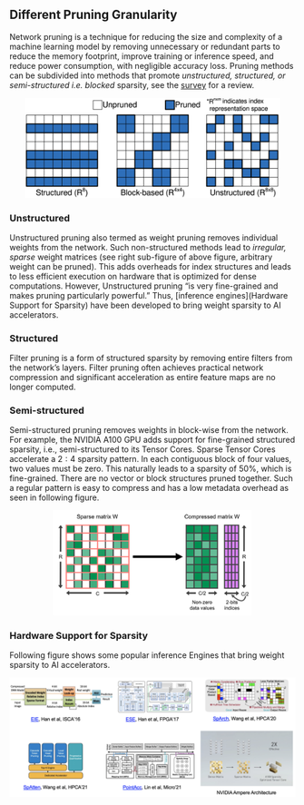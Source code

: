 ## Different Pruning Granularity

[//]: # (<div align="center"><img src='./figs/Prune_vis.png' width=450 alt=''> </img></div>)

Network pruning 
is a technique for reducing the size and complexity of a machine learning model by removing unnecessary or redundant parts to reduce the memory footprint, improve training or inference speed, and reduce power consumption, with negligible accuracy loss. Pruning methods can be subdivided into
methods that promote _unstructured, structured, or semi-structured _i.e._ blocked_ sparsity,
see the [survey](https://arxiv.org/abs/2102.00554) for a review.


<div align="center"><img src='./figs/pruning_types.png' width=450 alt=''> </img></div> 

### Unstructured

Unstructured pruning also termed as weight pruning removes individual weights from the network.
Such non-structured methods lead to _irregular, sparse_ weight matrices (see right sub-figure of above figure, arbitrary weight can be pruned).
This adds
overheads for index structures and leads to less efficient execution on hardware that is optimized
for dense computations. However, Unstructured pruning “is very fine-grained and makes pruning
particularly powerful.” 
Thus, [inference engines](Hardware Support for Sparsity) have
been developed to bring weight sparsity to AI accelerators.

[//]: # (As a result, they are less compatible with the data parallel execution model in GPUs and multicore CPUs)


### Structured

 Filter pruning is a form of structured
sparsity by removing entire filters from the network’s layers. Filter pruning often achieves practical network
compression and significant acceleration as entire feature
maps are no longer computed. 
### Semi-structured
Semi-structured pruning removes weights in block-wise from the network.
For example, the NVIDIA A100 GPU adds support for fine-grained structured sparsity, i.e., semi-structured to its Tensor Cores. 
Sparse Tensor Cores accelerate a $2:4$ sparsity pattern. In each contiguous block of four values, two values must be zero. This naturally leads to a sparsity of $50$%, which is fine-grained. There are no vector or block structures pruned together. Such a regular pattern is easy to compress and has a low metadata overhead 
as seen in following figure.
<div align="center"><img src='./figs/2-4-structured-sparse-matrix.png' width=350 alt=''> </img></div> 


### Hardware Support for Sparsity
Following figure shows some popular inference Engines that bring weight sparsity to AI accelerators.
<div align="left"><img src='./figs/Inference_Engines.png' width=750 alt=''> </img></div> 




